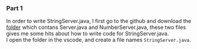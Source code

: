### Part 1
In order to write StringServer.java, I first go to the github and download the [folder](https://github.com/ucsd-cse15l-f22/wavelet) which contans Server.java and NumberServer.java, these two files gives me some hits about how to write code for StringServer.java.  
I open the folder in the vscode, and create a file names `StringServer.java`. 

